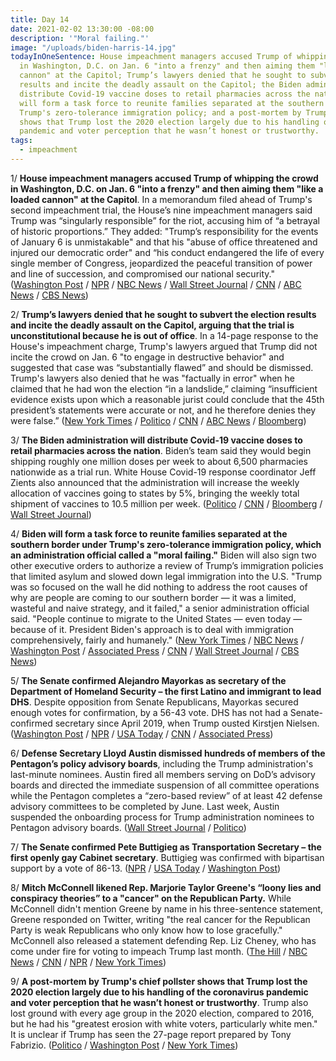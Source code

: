 ```yaml
---
title: Day 14
date: 2021-02-02 13:30:00 -08:00
description: '"Moral failing."'
image: "/uploads/biden-harris-14.jpg"
todayInOneSentence: House impeachment managers accused Trump of whipping the crowd
  in Washington, D.C. on Jan. 6 "into a frenzy" and then aiming them "like a loaded
  cannon" at the Capitol; Trump’s lawyers denied that he sought to subvert the election
  results and incite the deadly assault on the Capitol; the Biden administration will
  distribute Covid-19 vaccine doses to retail pharmacies across the nation; Biden
  will form a task force to reunite families separated at the southern border under
  Trump's zero-tolerance immigration policy; and a post-mortem by Trump's chief pollster
  shows that Trump lost the 2020 election largely due to his handling of the coronavirus
  pandemic and voter perception that he wasn’t honest or trustworthy.
tags:
  - impeachment
---
```


1/ **House impeachment managers accused Trump of whipping the crowd in Washington, D.C. on Jan. 6 "into a frenzy" and then aiming them "like a loaded cannon" at the Capitol**. In a memorandum filed ahead of Trump's second impeachment trial, the House’s nine impeachment managers said Trump was “singularly responsible” for the riot, accusing him of “a betrayal of historic proportions.” They added: "Trump’s responsibility for the events of January 6 is unmistakable" and that his "abuse of office threatened and injured our democratic order" and “his conduct endangered the life of every single member of Congress, jeopardized the peaceful transition of power and line of succession, and compromised our national security." ([Washington Post](https://www.washingtonpost.com/politics/house-impeachment-trial-brief/2021/02/02/8eca2f14-6557-11eb-8c64-9595888caa15_story.html) / [NPR](https://www.npr.org/2021/02/02/963214171/house-impeachment-managers-trump-whipped-mob-into-frenzy-aimed-it-at-capitol) / [NBC News](https://www.nbcnews.com/politics/congress/trump-s-responsibility-capitol-riot-unmistakable-house-democrats-say-impeachment-n1256459) / [Wall Street Journal](https://www.wsj.com/articles/trump-house-democrats-to-lay-out-impeachment-trial-strategies-11612270484) / [CNN](https://www.cnn.com/2021/02/01/politics/impeachment-house-trump-riots/index.html) / [ABC News](https://abcnews.go.com/Politics/house-dems-make-impeachment-case-pre-trial/story?id=75619665) / [CBS News](https://www.cbsnews.com/news/trump-impeachment-responsibility-capitol-riot/))

2/ **Trump’s lawyers denied that he sought to subvert the election results and incite the deadly assault on the Capitol, arguing that the trial is unconstitutional because he is out of office**. In a 14-page response to the House's impeachment charge, Trump's lawyers argued that Trump did not incite the crowd on Jan. 6 "to engage in destructive behavior" and suggested that case was “substantially flawed” and should be dismissed. Trump's lawyers also denied that he was "factually in error" when he claimed that he had won the election “in a landslide,” claiming “insufficient evidence exists upon which a reasonable jurist could conclude that the 45th president’s statements were accurate or not, and he therefore denies they were false.” ([New York Times](https://www.nytimes.com/2021/02/02/us/politics/trump-impeachment-defense.html) / [Politico](https://www.politico.com/news/2021/02/02/house-impeachment-brief-trump-responsible-capitol-attack-464930) / [CNN](https://www.cnn.com/2021/02/02/politics/democratic-impeachment-filing/index.html) / [ABC News](https://abcnews.go.com/Politics/trump-argues-impeachment-trial-unconstitutional-denies-violated-oath/story?id=75634370) / [Bloomberg](https://www.bloomberg.com/news/articles/2021-02-02/trump-s-guilt-in-inciting-riot-is-unmistakable-democrats-say?sref=MIBMEEoj))

3/ **The Biden administration will distribute Covid-19 vaccine doses to retail pharmacies across the nation**. Biden’s team said they would begin shipping roughly one million doses per week to about 6,500 pharmacies nationwide as a trial run. White House Covid-19 response coordinator Jeff Zients also announced that the administration will increase the weekly allocation of vaccines going to states by 5%, bringing the weekly total shipment of vaccines to 10.5 million per week. ([Politico](https://www.politico.com/news/2021/02/02/biden-vaccine-pharmacies-464995) / [CNN](https://www.cnn.com/2021/02/02/politics/vaccine-shipments-white-house/index.html) / [Bloomberg](https://www.bloomberg.com/news/articles/2021-02-02/biden-team-will-test-shipping-vaccines-directly-to-pharmacies?sref=MIBMEEoj) / [Wall Street Journal](https://www.wsj.com/articles/covid-19-vaccine-supply-to-states-to-rise-again-biden-administration-says-11612288723))

4/ **Biden will form a task force to reunite families separated at the southern border under Trump's zero-tolerance immigration policy, which an administration official called a "moral failing."** Biden will also sign two other executive orders to authorize a review of Trump’s immigration policies that limited asylum and slowed down legal immigration into the U.S. "Trump was so focused on the wall he did nothing to address the root causes of why are people are coming to our southern border — it was a limited, wasteful and naive strategy, and it failed," a senior administration official said. "People continue to migrate to the United States — even today — because of it. President Biden's approach is to deal with immigration comprehensively, fairly and humanely." ([New York Times](https://www.nytimes.com/2021/02/02/us/politics/biden-immigration-executive-orders-trump.html) / [NBC News](https://www.nbcnews.com/politics/immigration/biden-sign-executive-orders-immigration-including-family-reunification-n1256431) / [Washington Post](https://www.washingtonpost.com/national/biden-immigration-executive-order/2021/02/02/8c7510a8-64f3-11eb-bf81-c618c88ed605_story.html) / [Associated Press](https://apnews.com/article/joe-biden-donald-trump-politics-biden-cabinet-mexico-a751ae09bccbb836918613c7f7b7ac09) / [CNN](https://www.cnn.com/2021/02/02/politics/biden-immigration-executive-orders/index.html) / [Wall Street Journal](https://www.wsj.com/articles/biden-to-set-up-task-force-to-reunite-families-separated-at-the-border-11612260003) / [CBS News](https://www.cbsnews.com/news/biden-executive-orders-immigration-border-family-separation-live-stream-today-2021-02-02/))

5/ **The Senate confirmed Alejandro Mayorkas as secretary of the Department of Homeland Security – the first Latino and immigrant to lead DHS**. Despite opposition from Senate Republicans, Mayorkas secured enough votes for confirmation, by a 56-43 vote. DHS has not had a Senate-confirmed secretary since April 2019, when Trump ousted Kirstjen Nielsen. ([Washington Post](https://www.washingtonpost.com/national/senate-confirms-alejandro-mayorkas-as-homeland-security-secretary/2021/02/02/6297f98e-64d6-11eb-bf81-c618c88ed605_story.html) / [NPR](https://www.npr.org/sections/president-biden-takes-office/2021/02/02/963317909/senate-makes-alejandro-mayorkas-first-latino-head-of-homeland-security) / [USA Today](https://www.usatoday.com/story/news/politics/2021/02/02/alejandra-mayorkas-confirmed-first-latino-and-immigrant-run-dhs/4354676001/) / [CNN](https://www.cnn.com/2021/02/02/politics/pete-buttigieg-alejandro-mayorkas-senate-confirmation-vote/index.html) / [Associated Press](https://apnews.com/article/joe-biden-donald-trump-biden-cabinet-cabinets-immigration-b55d5eef10e3dc36830d85adca67aaba))

6/ **Defense Secretary Lloyd Austin dismissed hundreds of members of the Pentagon’s policy advisory boards**, including the Trump administration's last-minute nominees. Austin fired all members serving on DoD’s advisory boards and directed the immediate suspension of all committee operations while the Pentagon completes a “zero-based review” of at least 42 defense advisory committees to be completed by June. Last week, Austin suspended the onboarding process for Trump administration nominees to Pentagon advisory boards. ([Wall Street Journal](https://www.wsj.com/articles/defense-chief-clears-out-pentagon-advisory-boards-to-oust-last-minute-trump-picks-11612289262) / [Politico](https://www.politico.com/news/2021/02/02/lloyd-austin-pentagon-advisory-board-members-465108))

7/ **The Senate confirmed Pete Buttigieg as Transportation Secretary – the first openly gay Cabinet secretary**. Buttigieg was confirmed with bipartisan support by a vote of 86-13. ([NPR](https://www.npr.org/sections/president-biden-takes-office/2021/02/02/963217201/pete-buttigieg-confirmed-as-transportation-secretary) / [USA Today](https://www.usatoday.com/story/news/politics/2021/02/02/pete-buttigieg-confirmed-first-openly-gay-transportation-secretary/4354653001/) / [Washington Post](https://www.washingtonpost.com/local/trafficandcommuting/pete-buttigieg-transportation-secretary/2021/02/01/e43795f8-60c6-11eb-9061-07abcc1f9229_story.html))

8/ **Mitch McConnell likened Rep. Marjorie Taylor Greene's “loony lies and conspiracy theories” to a "cancer" on the Republican Party.** While McConnell didn't mention Greene by name in his three-sentence statement, Greene responded on Twitter, writing "the real cancer for the Republican Party is weak Republicans who only know how to lose gracefully." McConnell also released a statement defending Rep. Liz Cheney, who has come under fire for voting to impeach Trump last month. ([The Hill](https://thehill.com/homenews/house/536850-mcconnell-says-taylor-greene-a-cancer-to-gop-country) / [NBC News](https://www.nbcnews.com/politics/congress/cancer-republican-party-mcconnell-condemns-loony-lies-swipe-marjorie-taylor-n1256429) / [CNN](https://www.cnn.com/2021/02/01/politics/mcconnell-marjorie-taylor-greene-cancer-republican-party/index.html) / [NPR](https://www.npr.org/2021/02/01/963069170/mcconnell-slams-rep-marjorie-taylor-greene-conspiracies-as-loony-lies) / [New York Times](https://www.nytimes.com/live/2021/02/02/us/biden-administration/democrats-launch-ads-against-marjorie-taylor-greene-as-mcconnell-blasts-her-as-a-cancer-on-the-republican-party))

9/ **A post-mortem by Trump's chief pollster shows that Trump lost the 2020 election largely due to his handling of the coronavirus pandemic and voter perception that he wasn’t honest or trustworthy**. Trump also lost ground with every age group in the 2020 election, compared to 2016, but he had his "greatest erosion with white voters, particularly white men."  It is unclear if Trump has seen the 27-page report prepared by Tony Fabrizio. ([Politico](https://www.politico.com/news/2021/02/01/trump-campaign-autopsy-paints-damning-picture-of-defeat-464636) / [Washington Post](https://www.washingtonpost.com/politics/poor-handling-of-virus-cost-trump-his-reelection-campaign-autopsy-finds/2021/02/01/92d60002-650b-11eb-886d-5264d4ceb46d_story.html) / [New York Times](https://www.nytimes.com/2021/02/02/us/politics/white-men-trump.html))
